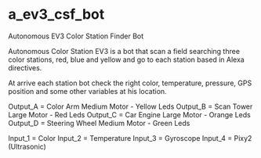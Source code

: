 # a_ev3_csf_bot

Autonomous EV3 Color Station Finder Bot 

Autonomous Color Station EV3 is a bot that scan a field searching three color stations, red, blue and yellow and go to each station based in Alexa directives. 

At arrive each station bot check the right color, temperature, pressure, GPS position and some other variables at his location.

Output_A = Color Arm Medium Motor - Yellow Leds
Output_B = Scan Tower Large Motor - Red Leds
Output_C = Car Engine Large Motor - Orange Leds
Output_D = Steering Wheel Medium Motor - Green Leds

Input_1 = Color
Input_2 = Temperature
Input_3 = Gyroscope
Input_4 = Pixy2   (Ultrasonic)

